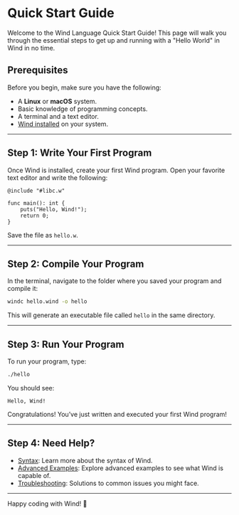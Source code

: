 # Quick Start Guide

Welcome to the Wind Language Quick Start Guide! This page will walk you through the essential steps to get up and running with a "Hello World" in Wind in no time.

## Prerequisites

Before you begin, make sure you have the following:

- A **Linux** or **macOS** system.
- Basic knowledge of programming concepts.
- A terminal and a text editor.
- [Wind installed](./install.md) on your system.

---

## Step 1: Write Your First Program

Once Wind is installed, create your first Wind program. Open your favorite text editor and write the following:

```wind
@include "#libc.w"

func main(): int {
    puts("Hello, Wind!");
    return 0;
}
```

Save the file as `hello.w`.

---

## Step 2: Compile Your Program

In the terminal, navigate to the folder where you saved your program and compile it:

```bash
windc hello.wind -o hello
```

This will generate an executable file called `hello` in the same directory.

---

## Step 3: Run Your Program

To run your program, type:

```bash
./hello
```

You should see:

```
Hello, Wind!
```


Congratulations! You’ve just written and executed your first Wind program!

---

## Step 4: Need Help?

- [Syntax](./syntax.md): Learn more about the syntax of Wind.
- [Advanced Examples](./advanced.md): Explore advanced examples to see what Wind is capable of.
- [Troubleshooting](../help.md): Solutions to common issues you might face.

---

Happy coding with Wind! 🎉